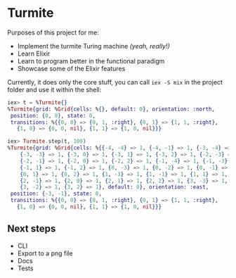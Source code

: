 # Turmite

Purposes of this project for me:
* Implement the turmite Turing machine _(yeah, really!)_
* Learn Elixir
* Learn to program better in the functional paradigm
* Showcase some of the Elixir features

Currently, it does only the core stuff, you can call `iex -S mix` in the project folder and use it within the shell:
```elixir
iex> t = %Turmite{}
%Turmite{grid: %Grid{cells: %{}, default: 0}, orientation: :north,
 position: {0, 0}, state: 0,
 transitions: %{{0, 0} => {0, 1, :right}, {0, 1} => {1, 1, :right},
   {1, 0} => {0, 0, nil}, {1, 1} => {1, 0, nil}}}

iex> Turmite.step(t, 100)
%Turmite{grid: %Grid{cells: %{{-4, -4} => 1, {-4, -1} => 1, {-3, -4} => 1,
    {-3, -3} => 1, {-3, 0} => 1, {-3, 1} => 1, {-3, 2} => 1, {-2, -3} => 1,
    {-2, -1} => 1, {-2, 0} => 1, {-2, 2} => 1, {-1, -4} => 1, {-1, -3} => 1,
    {-1, 1} => 1, {-1, 2} => 1, {0, -3} => 1, {0, -2} => 1, {0, -1} => 1,
    {0, 1} => 1, {0, 2} => 1, {1, -3} => 1, {1, -1} => 1, {1, 1} => 1,
    {2, -1} => 1, {2, 0} => 1, {2, 1} => 1, {2, 2} => 1, {3, -3} => 1,
    {3, -2} => 1, {3, 2} => 1}, default: 0}, orientation: :east,
 position: {-3, -1}, state: 0,
 transitions: %{{0, 0} => {0, 1, :right}, {0, 1} => {1, 1, :right},
   {1, 0} => {0, 0, nil}, {1, 1} => {1, 0, nil}}}
```

## Next steps
* CLI
* Export to a png file
* Docs
* Tests